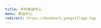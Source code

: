 ```yaml
---
title: 羊村客运中心
menu: 客运中心
redirect: https://bookmark.yangvillage.top
---
```

<!--
    YangVillage Website
    Copyright (C) 2024  Qzlzdy

    This content is licensed under the Creative Commons Attribution Share Alike
    4.0 International (CC-BY-SA-4.0).

    See <https://creativecommons.org/licenses/by-sa/4.0/>.
-->
